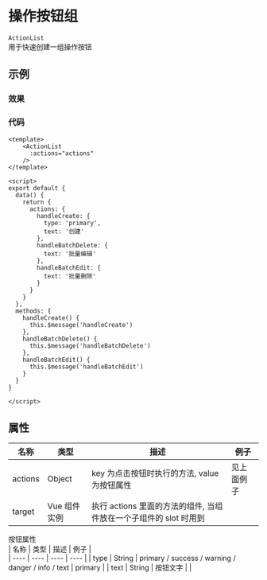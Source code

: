 # 操作按钮组    
`ActionList`  
用于快速创建一组操作按钮  

## 示例  

### 效果

<Demo>
  <ActionListDemo />
</Demo>

### 代码  
```vue
<template>
    <ActionList 
      :actions="actions"
    />
</template>

<script>
export default {
  data() {
    return {
      actions: {
        handleCreate: {
          type: 'primary',
          text: '创建'
        }, 
        handleBatchDelete: {
          text: '批量编辑'
        },
        handleBatchEdit: {
          text: '批量删除'
        }
      }
    }
  },
  methods: {
    handleCreate() {
      this.$message('handleCreate')
    },
    handleBatchDelete() {
      this.$message('handleBatchDelete')
    },
    handleBatchEdit() {
      this.$message('handleBatchEdit')
    }
  }
}

</script>

```


## 属性  
| 名称 | 类型 | 描述 | 例子 |  
| ---- | ---- | ---- | ---- |
| actions | Object | key 为点击按钮时执行的方法, value 为按钮属性| 见上面例子 |
| target | Vue 组件实例 | 执行 actions 里面的方法的组件, 当组件放在一个子组件的 slot 时用到| |

按钮属性  
| 名称 | 类型 | 描述 | 例子 |  
| ---- | ---- | ---- | ---- |
| type | String | primary / success / warning / danger / info / text | primary |
| text | String | 按钮文字 |  |

<Comment />
